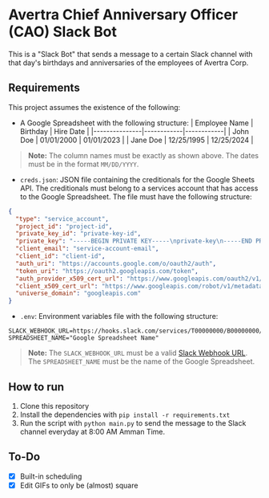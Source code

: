 # Avertra Chief Anniversary Officer (CAO) Slack Bot
This is a "Slack Bot" that sends a message to a certain Slack channel with that day's birthdays and anniversaries of the employees of Avertra Corp.

## Requirements
This project assumes the existence of the following:
- A Google Spreadsheet with the following structure:
    | Employee Name | Birthday   | Hire Date  |
    |---------------|------------|------------|
    | John Doe      | 01/01/2000 | 01/01/2023 |
    | Jane Doe      | 12/25/1995 | 12/25/2024 |
> **Note:** The column names must be exactly as shown above. The dates must be in the format `MM/DD/YYYY`.
- `creds.json`: JSON file containing the creditionals for the Google Sheets API. The creditionals must belong to a services account that has access to the Google Spreadsheet. The file must have the following structure:
```json
{
  "type": "service_account",
  "project_id": "project-id",
  "private_key_id": "private-key-id",
  "private_key": "-----BEGIN PRIVATE KEY-----\nprivate-key\n-----END PRIVATE KEY-----\n",
  "client_email": "service-account-email",
  "client_id": "client-id",
  "auth_uri": "https://accounts.google.com/o/oauth2/auth",
  "token_uri": "https://oauth2.googleapis.com/token",
  "auth_provider_x509_cert_url": "https://www.googleapis.com/oauth2/v1/certs",
  "client_x509_cert_url": "https://www.googleapis.com/robot/v1/metadata/x509/service-account-email",
  "universe_domain": "googleapis.com"
}
```
- `.env`: Environment variables file with the following structure:
```
SLACK_WEBHOOK_URL=https://hooks.slack.com/services/T00000000/B00000000/XXXXXXXXXXXXXXXXXXXXXXXX
SPREADSHEET_NAME="Google Spreadsheet Name"
```
> **Note:** The `SLACK_WEBHOOK_URL` must be a valid [Slack Webhook URL](https://api.slack.com/messaging/webhooks). The `SPREADSHEET_NAME` must be the name of the Google Spreadsheet.

## How to run
1. Clone this repository
2. Install the dependencies with `pip install -r requirements.txt`
3. Run the script with `python main.py` to send the message to the Slack channel everyday at 8:00 AM Amman Time.

## To-Do
- [x] Built-in scheduling
- [x] Edit GIFs to only be (almost) square 